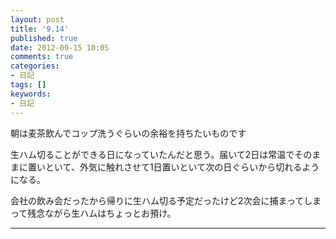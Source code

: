 ```yaml
---
layout: post
title: '9.14'
published: true
date: 2012-09-15 10:05
comments: true
categories:
- 日記
tags: []
keywords:
- 日記
---
```

朝は麦茶飲んでコップ洗うぐらいの余裕を持ちたいものです

生ハム切ることができる日になっていたんだと思う。届いて2日は常温でそのままに置いといて、外気に触れさせて1日置いといて次の日ぐらいから切れるようになる。

会社の飲み会だったから帰りに生ハム切る予定だったけど2次会に捕まってしまって残念ながら生ハムはちょっとお預け。

---

